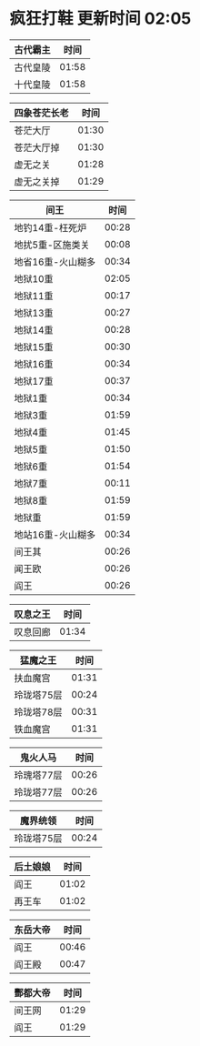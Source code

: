 # 疯狂打鞋 更新时间 02:05

| 古代霸主   | 时间    |
|--------|-------|
| 古代皇陵 | 01:58 |
| 十代皇陵 | 01:58 |

| 四象苍茫长老   | 时间    |
|--------|-------|
| 苍茫大厅 | 01:30 |
| 苍茫大厅掉 | 01:30 |
| 虚无之关 | 01:28 |
| 虚无之关掉 | 01:29 |

| 间王   | 时间    |
|--------|-------|
| 地钓14重-枉死炉 | 00:28 |
| 地扰5重-区施类关 | 00:08 |
| 地省16重-火山糊多 | 00:34 |
| 地狱10重 | 02:05 |
| 地狱11重 | 00:17 |
| 地狱13重 | 00:27 |
| 地狱14重 | 00:28 |
| 地狱15重 | 00:30 |
| 地狱16重 | 00:34 |
| 地狱17重 | 00:37 |
| 地狱1重 | 00:34 |
| 地狱3重 | 01:59 |
| 地狱4重 | 01:45 |
| 地狱5重 | 01:50 |
| 地狱6重 | 01:54 |
| 地狱7重 | 00:11 |
| 地狱8重 | 01:59 |
| 地狱重 | 01:59 |
| 地站16重-火山糊多 | 00:34 |
| 间王其 | 00:26 |
| 闻王欧 | 00:26 |
| 阎王 | 00:26 |

| 叹息之王   | 时间    |
|--------|-------|
| 叹息回廊 | 01:34 |

| 猛魔之王   | 时间    |
|--------|-------|
| 扶血魔宫 | 01:31 |
| 玲珑塔75层 | 00:24 |
| 玲珑塔78层 | 00:31 |
| 铁血魔宫 | 01:31 |

| 鬼火人马   | 时间    |
|--------|-------|
| 玲瑰塔77层 | 00:26 |
| 玲珑塔77层 | 00:26 |

| 魔界统领   | 时间    |
|--------|-------|
| 玲珑塔75层 | 00:24 |

| 后土娘娘   | 时间    |
|--------|-------|
| 阎王 | 01:02 |
| 再王车 | 01:02 |

| 东岳大帝   | 时间    |
|--------|-------|
| 阎王 | 00:46 |
| 阎王殿 | 00:47 |

| 酆都大帝   | 时间    |
|--------|-------|
| 间王网 | 01:29 |
| 阎王 | 01:29 |
